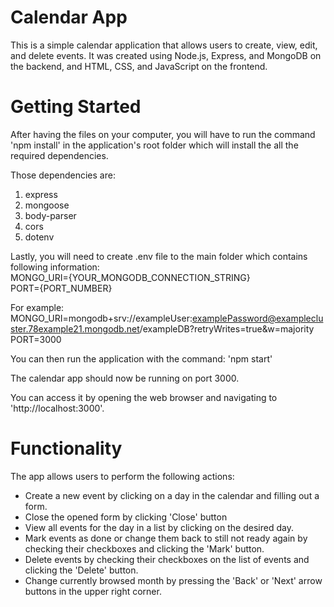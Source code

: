 # Calendar App
This is a simple calendar application that allows users to create, view, edit, and delete events. It was created using Node.js, Express, and MongoDB on the backend, and HTML, CSS, and JavaScript on the frontend.

# Getting Started
After having the files on your computer,
you will have to run the command 'npm install' in the application's root folder which will install the all the required dependencies.

Those dependencies are:
1. express
2. mongoose
3. body-parser
4. cors
5. dotenv

Lastly, you will need to create .env file to the main folder which contains following information:   
MONGO_URI={YOUR_MONGODB_CONNECTION_STRING}   
PORT={PORT_NUMBER}

For example:   
MONGO_URI=mongodb+srv://exampleUser:examplePassword@examplecluster.78example21.mongodb.net/exampleDB?retryWrites=true&w=majority   
PORT=3000

You can then run the application with the command: 'npm start'

The calendar app should now be running on port 3000.

You can access it by opening the web browser and navigating to 'http://localhost:3000'.

# Functionality

The app allows users to perform the following actions:

* Create a new event by clicking on a day in the calendar and filling out a form.
* Close the opened form by clicking 'Close' button
* View all events for the day in a list by clicking on the desired day.
* Mark events as done or change them back to still not ready again by checking their checkboxes and clicking the 'Mark' button.
* Delete events by checking their checkboxes on the list of events and clicking the 'Delete' button.
* Change currently browsed month by pressing the 'Back' or 'Next' arrow buttons in the upper right corner.
